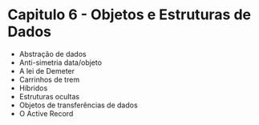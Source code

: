 # Capitulo 6 - Objetos e Estruturas de Dados

- Abstração de dados
- Anti-simetria data/objeto
- A lei de Demeter
- Carrinhos de trem
- Híbridos
- Estruturas ocultas
- Objetos de transferências de dados
- O Active Record